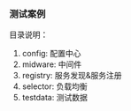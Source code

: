 ### 测试案例

目录说明：

1. config: 配置中心
2. midware: 中间件
3. registry: 服务发现&服务注册
4. selector: 负载均衡
5. testdata: 测试数据